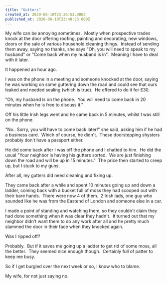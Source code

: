 ```yaml
---
title: "Gutters"
created_at: 2020-06-10T23:26:53.000Z
published_at: 2020-06-10T23:48:23.000Z
---
```

My wife can be annoying sometimes.  Mostly when prospective trades knock at the door offering roofing, painting and decorating, new windows, doors or the sale of various household cleaning things.  Instead of sending them away, saying no thanks, she says "Oh, you will need to speak to my husband" or "Come back when my husband is in".  Meaning I have to deal with it later.

It happened an hour ago.

I was on the phone in a meeting and someone knocked at the door, saying he was working on some guttering down the road and could see that ours leaked and needed sealing (which is true).  He offered to do it for £30.

"Oh, my husband is on the phone.  You will need to come back in 20 minutes when he is free to discuss it."

Off his little Irish legs went and he came back in 5 minutes, whilst I was still on the phone.

"No.. Sorry, you will have to come back later!" she said, asking him if he had a business card.  Which of course, he didn't.  These doorstepping shysters probably don't have a passport either.

He did come back after I was off the phone and I chatted to him.  He did the usual "Your neighbor is having his gutters sorted.  We are just finishing down the road and will be up in 15 minutes."  The price then started to creep up, but I stuck to my guns.

After all, my gutters did need cleaning and fixing up.

They came back after a while and spent 10 minutes going up and down a ladder, coming back with a bucket full of moss they had scooped out with their bare hands.  There were now 4 of them.  2 Irish lads, one guy who sounded like he was from the Eastend of London and someone else in a car.

I made a point of standing and watching them, so they couldn't claim they had done something when it was clear they hadn't.  It turned out that my neighbor didn't want them to do any work after all and he pretty much slammed the door in their face when they knocked again.

Was I ripped off?

Probably.  But if it saves me going up a ladder to get rid of some moss, all the better.  They seemed nice enough though.  Certainly full of patter to keep me busy.

So if I get burgled over the next week or so, I know who to blame.

My wife, for not just saying no.
